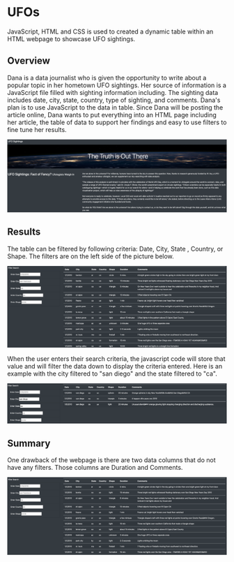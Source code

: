 # UFOs
JavaScript, HTML and CSS is used to created a dynamic table within an HTML webpage to showcase UFO sightings.


## Overview
Dana is a data journalist who is given the opportunity to write about a popular topic in her hometown UFO sightings. Her source of information is a JavaScript file filled with sighting information including. The sighting data includes date, city, state, country, type of sighting, and comments. Dana's plan is to use JavaScript to the data in table. Since Dana will be posting the article online, Dana wants to put everything into an HTML page including her article, the table of data to support her findings and easy to use filters to fine tune her results. 

![title](static/images/The_Truth_is_Out_There.png)

## Results
The table can be filtered by following criteria: Date, City, State , Country, or Shape. The filters are on the left side of the picture below.

![Filters](static/images/Sighting_Filters.png)

When the user enters their search criteria, the javascript code will store that value and will filter the data down to display the criteria entered. Here is an example with the city filtered to "san diego" and the state filtered to "ca".

![san diego](static/images/San_Diego.png)

## Summary
One drawback of the webpage is there are two data columns that do not have any filters. Those columns are Duration and Comments.

![addtional filters](static/images/Comment_Filter.png)
